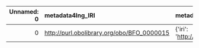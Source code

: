 |   Unnamed: 0 | metadata4Ing_IRI                           | metadata4Ing_DESC                                     | RXNO_IRI                                   | RXNO_DESC                                             |
|-------------:|:-------------------------------------------|:------------------------------------------------------|:-------------------------------------------|:------------------------------------------------------|
|            0 | http://purl.obolibrary.org/obo/BFO_0000015 | {'iri': 'http://purl.obolibrary.org/obo/BFO_0000015'} | http://purl.obolibrary.org/obo/BFO_0000015 | {'iri': 'http://purl.obolibrary.org/obo/BFO_0000015'} |
